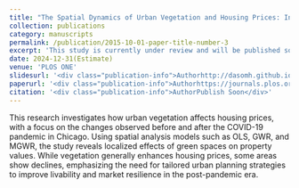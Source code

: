 ```yaml
---
title: "The Spatial Dynamics of Urban Vegetation and Housing Prices: Insights from Pre- and Post-Pandemic Chicago Using OLS and MGWR Models"
collection: publications
category: manuscripts
permalink: /publication/2015-10-01-paper-title-number-3
excerpt: 'This study is currently under review and will be published soon.'
date: 2024-12-31(Estimate)
venue: 'PLOS ONE'
slidesurl: '<div class="publication-info">Authorhttp://dasomh.github.io/files/240430Urban Vegetation Change and Its Impact on Housing Prices_Final.pdf</div>'
paperurl: '<div class="publication-info">Authorhttps://journals.plos.org/plosone/</div>'
citation: '<div class="publication-info">AuthorPublish Soon</div>'
---
```


This research investigates how urban vegetation affects housing prices, with a focus on the changes observed before and after the COVID-19 pandemic in Chicago. Using spatial analysis models such as OLS, GWR, and MGWR, the study reveals localized effects of green spaces on property values. While vegetation generally enhances housing prices, some areas show declines, emphasizing the need for tailored urban planning strategies to improve livability and market resilience in the post-pandemic era.
